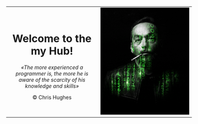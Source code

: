 <div id="header" align="center">
    <table>
        <td align = "center">
            <h1>Welcome to the my Hub!</h1>
            <!-- <h3>I`m Frontend developer from Moscow, Russia</h3> -->
            <!-- <br/> -->
            <p><i>«The more experienced a programmer is, the more he is aware of the scarcity of his knowledge and skills»</i></p>
            <p>© Chris Hughes</p>
        </td>
        <td>
            <img src="./assets/main.gif" width="1300"/>
        </td>
    </table>
</div>
